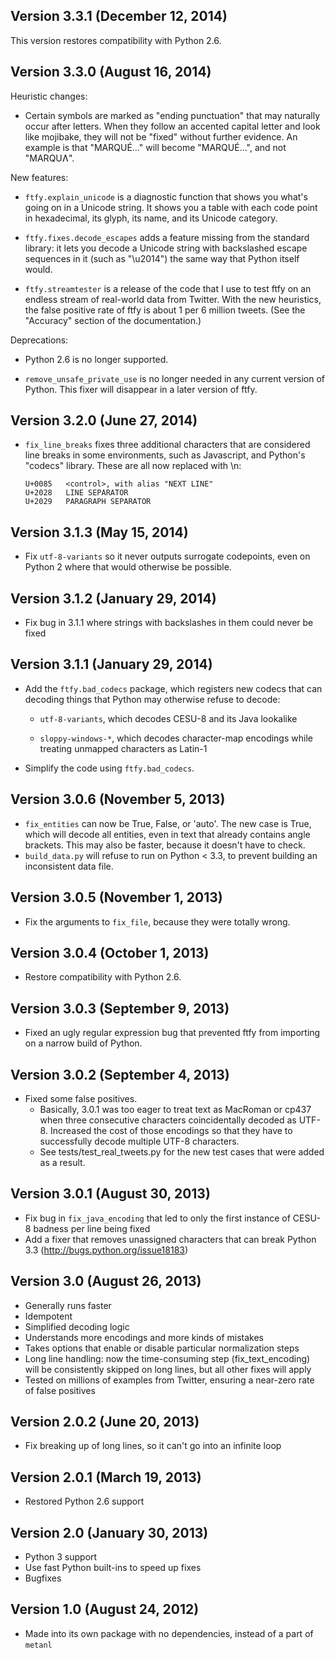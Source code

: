 ## Version 3.3.1 (December 12, 2014)

This version restores compatibility with Python 2.6.

## Version 3.3.0 (August 16, 2014)

Heuristic changes:

- Certain symbols are marked as "ending punctuation" that may naturally occur
  after letters. When they follow an accented capital letter and look like
  mojibake, they will not be "fixed" without further evidence.
  An example is that "MARQUÉ…" will become "MARQUÉ...", and not "MARQUɅ".

New features:

- `ftfy.explain_unicode` is a diagnostic function that shows you what's going
  on in a Unicode string. It shows you a table with each code point in
  hexadecimal, its glyph, its name, and its Unicode category.

- `ftfy.fixes.decode_escapes` adds a feature missing from the standard library:
  it lets you decode a Unicode string with backslashed escape sequences in it
  (such as "\u2014") the same way that Python itself would.

- `ftfy.streamtester` is a release of the code that I use to test ftfy on
  an endless stream of real-world data from Twitter. With the new heuristics,
  the false positive rate of ftfy is about 1 per 6 million tweets. (See
  the "Accuracy" section of the documentation.)

Deprecations:

- Python 2.6 is no longer supported.

- `remove_unsafe_private_use` is no longer needed in any current version of
  Python. This fixer will disappear in a later version of ftfy.

## Version 3.2.0 (June 27, 2014)

- `fix_line_breaks` fixes three additional characters that are considered line
  breaks in some environments, such as Javascript, and Python's "codecs"
  library. These are all now replaced with \n:
  
      U+0085   <control>, with alias "NEXT LINE"
      U+2028   LINE SEPARATOR
      U+2029   PARAGRAPH SEPARATOR

## Version 3.1.3 (May 15, 2014)

- Fix `utf-8-variants` so it never outputs surrogate codepoints, even on
  Python 2 where that would otherwise be possible.

## Version 3.1.2 (January 29, 2014)

- Fix bug in 3.1.1 where strings with backslashes in them could never be fixed

## Version 3.1.1 (January 29, 2014)

- Add the `ftfy.bad_codecs` package, which registers new codecs that can
  decoding things that Python may otherwise refuse to decode:

  - `utf-8-variants`, which decodes CESU-8 and its Java lookalike

  - `sloppy-windows-*`, which decodes character-map encodings while treating
    unmapped characters as Latin-1

- Simplify the code using `ftfy.bad_codecs`.

## Version 3.0.6 (November 5, 2013)

- `fix_entities` can now be True, False, or 'auto'. The new case is True, which
  will decode all entities, even in text that already contains angle brackets.
  This may also be faster, because it doesn't have to check.
- `build_data.py` will refuse to run on Python < 3.3, to prevent building
  an inconsistent data file.

## Version 3.0.5 (November 1, 2013)

- Fix the arguments to `fix_file`, because they were totally wrong.

## Version 3.0.4 (October 1, 2013)

- Restore compatibility with Python 2.6.

## Version 3.0.3 (September 9, 2013)

- Fixed an ugly regular expression bug that prevented ftfy from importing on a
  narrow build of Python.

## Version 3.0.2 (September 4, 2013)

- Fixed some false positives.
  - Basically, 3.0.1 was too eager to treat text as MacRoman or cp437 when
    three consecutive characters coincidentally decoded as UTF-8. Increased the
    cost of those encodings so that they have to successfully decode multiple
    UTF-8 characters.
  - See tests/test_real_tweets.py for the new test cases that were added as a
    result.

## Version 3.0.1 (August 30, 2013)

- Fix bug in `fix_java_encoding` that led to only the first instance of
  CESU-8 badness per line being fixed
- Add a fixer that removes unassigned characters that can break Python 3.3
  (http://bugs.python.org/issue18183)

## Version 3.0 (August 26, 2013)

- Generally runs faster
- Idempotent
- Simplified decoding logic
- Understands more encodings and more kinds of mistakes
- Takes options that enable or disable particular normalization steps
- Long line handling: now the time-consuming step (fix_text_encoding) will be
  consistently skipped on long lines, but all other fixes will apply
- Tested on millions of examples from Twitter, ensuring a near-zero rate of
  false positives

## Version 2.0.2 (June 20, 2013)

- Fix breaking up of long lines, so it can't go into an infinite loop

## Version 2.0.1 (March 19, 2013)

- Restored Python 2.6 support

## Version 2.0 (January 30, 2013)

- Python 3 support
- Use fast Python built-ins to speed up fixes
- Bugfixes

## Version 1.0 (August 24, 2012)

- Made into its own package with no dependencies, instead of a part of
  `metanl`

